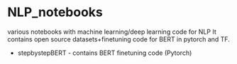 # NLP_notebooks
various notebooks with machine learning/deep learning code for NLP
It contains open source datasets+finetuning code for BERT in pytorch and TF.

- stepbystepBERT - contains BERT finetuning code (Pytorch)
